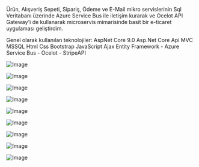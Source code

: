 Ürün, Alışveriş Sepeti, Sipariş, Ödeme ve E-Mail mikro servislerinin Sql Veritabanı üzerinde Azure Service Bus ile iletişim kurarak ve Ocelot API Gateway'i de kullanarak 
microservis mimarisinde basit bir e-ticaret uygulaması geliştirdim. 

Genel olarak kullanılan teknolojiler:
AspNet Core 9.0 Asp.Net Core Api MVC MSSQL Html Css Bootstrap JavaScript Ajax Entity Framework - Azure Service Bus -  Ocelot - StripeAPI



![Image](https://github.com/user-attachments/assets/27c2fadb-2773-4558-a079-a884d8158f68)

![Image](https://github.com/user-attachments/assets/28d19127-349d-4320-a719-428e1d6ac9e1)

![Image](https://github.com/user-attachments/assets/ea4b7add-bc8d-409c-89df-40c213a281e5)

![Image](https://github.com/user-attachments/assets/2374074b-4d71-48f4-97b2-bdf523eddc30)

![Image](https://github.com/user-attachments/assets/fa7e164a-6cac-43f3-833b-1f1031a72caa)

![Image](https://github.com/user-attachments/assets/b0d9b2d1-90b3-4503-abf7-22af1b1c4197)

![Image](https://github.com/user-attachments/assets/1eb68d55-9d4f-4b09-b858-63d2060ac1b0)

![Image](https://github.com/user-attachments/assets/27bfa7a1-7412-49c8-ab4f-420e1a8cbc73)

![Image](https://github.com/user-attachments/assets/673ad437-146c-4f07-8539-036c061d59f0)
